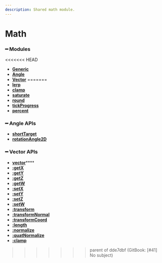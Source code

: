 ```yaml
---
description: Shared math module.
---
```


# Math

### ━ Modules

<<<<<<< HEAD
* [**Generic**](generic/)
* [**Angle**](angle/)
* [**Vector**](vector/)
=======
* [**lerp**](generic/lerp.md)
* [**clamp**](generic/clamp.md)
* [**saturate**](generic/saturate.md)
* [**round**](generic/round.md)
* [**tickProgress**](generic/tickprogress.md)
* [**percent**](generic/percent.md)

### **━ Angle APIs**

* [**shortTarget**](angle/shorttarget.md)
* [**rotationAngle2D**](angle/rotationangle2d.md)

### **━ Vector APIs**

* [**vector**](vector/vector.md)****
* ****[**:getX**](vector/getx.md)****
* ****[**:getY**](vector/gety.md)****
* ****[**:getZ**](vector/getz.md)****
* ****[**:getW**](vector/getw.md)****
* ****[**:setX**](vector/setx.md)****
* ****[**:setY**](vector/sety.md)****
* ****[**:setZ**](vector/setz.md)****
* ****[**:setW**](vector/setw.md)****
* ****[**:transform**](vector/transform.md)****
* ****[**:transformNormal**](vector/transformnormal.md)****
* ****[**:transformCoord**](vector/transformcoord.md)****
* ****[**:length**](vector/length.md)****
* ****[**:normalize**](vector/normalize.md)****
* ****[**:quatNormalize**](vector/quatNormalize.md)****
* ****[**:clamp**](vector/clamp.md)****
>>>>>>> parent of dde7dbf (GitBook: [#41] No subject)
